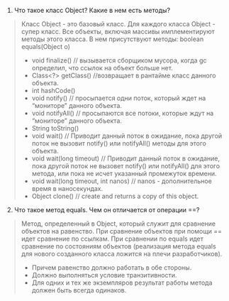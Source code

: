 1. Что такое класс Object? Какие в нем есть методы?
>Класс Object - это базовый класс. Для каждого класса Object - супер класс. Все объекты, включая массивы имплементируют методы этого класса. В нем присутствуют методы:
>  boolean equals(Object o)
>  - void finalize() // вызывается сборщиком мусора, когда gc определил, что ссылок на объект больше нет.
>  - Class<?> getClass() //возвращает в рантайме класс данного объекта.
>  - int hashCode()
>  - void notify() // просыпается одни поток, который ждет на “мониторе” данного объекта.
>  - void notifyAll() // просыпаются все потоки, которые ждут на “мониторе” данного объекта.
>  - String toString()
>  - void wait() // Приводит данный поток в ожидание, пока другой поток не вызовит notify() или notifyAll() методы для этого объекта.
>  - void wait(long timeout) // Приводит данный поток в ожидание, пока другой поток не вызовет notify() или notifyAll() для этого метода, или пока не исчет указанный промежуток времени.
>  - void wait(long timeout, int nanos) // nanos - дополнительное время в наносекундах.
>  - Object clone() // create and returns a copy of this object.

2. Что такое метод equals. Чем он отличается от операции ==?
>Метод, определенный в Object, который служит для сравнение объектов на равенство. При сравнение объектов при помощи == идет сравнение по ссылкам. При сравнении по equals идет сравнение по состояниям объектов (реализация метода equals для нового созданного класса ложится на плечи разработчиков).
>  - Причем равенство должно работать в обе стороны.
>  - Должно выполняться условие транзитивности.
>  - Для одних и тех же экземпляров результат работы метода должен быть всегда одинаков.
